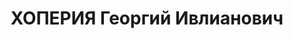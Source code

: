 ---
title: ХОПЕРИЯ Георгий Ивлианович
description: "Род. в 1901, Мартвильский (Гегечкорский) район, г. Мартвили, грузин.\
  \ Род занятий: до ареста зав. плановым отделом Живтреста. С высшим образованием,\
  \ экономист. \n  Осужден Тройкой при НКВД ГССР 13.12.1937. Мера наказания: расстрел\
  \ с конфискацией личного имущества. Дата расстрела: 27.12.1937"
---
